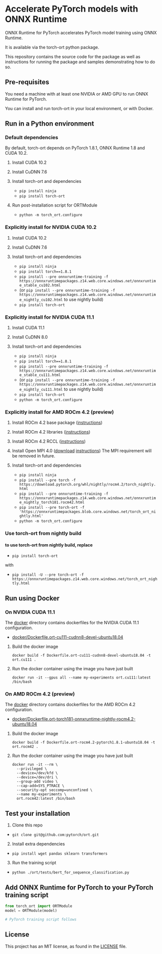 # Accelerate PyTorch models with ONNX Runtime

ONNX Runtime for PyTorch accelerates PyTorch model training using ONNX Runtime.

It is available via the torch-ort python package.

This repository contains the source code for the package as well as instructions for running the package and samples demonstrating how to do so.

## Pre-requisites

You need a machine with at least one NVIDIA or AMD GPU to run ONNX Runtime for PyTorch.

You can install and run torch-ort in your local environment, or with Docker.

## Run in a Python environment

### Default dependencies

By default, torch-ort depends on PyTorch 1.8.1, ONNX Runtime 1.8 and CUDA 10.2.

1. Install CUDA 10.2

2. Install CuDNN 7.6

3. Install torch-ort and dependencies

    - `pip install ninja`
    - `pip install torch-ort`

4. Run post-installation script for ORTModule

    - `python -m torch_ort.configure`

### Explicitly install for NVIDIA CUDA 10.2

1. Install CUDA 10.2

2. Install CuDNN 7.6

3. Install torch-ort and dependencies

    - `pip install ninja`
    - `pip install torch==1.8.1`
    - `pip install --pre onnxruntime-training -f https://onnxruntimepackages.z14.web.core.windows.net/onnxruntime_stable_cu102.html`
    - (or `pip install --pre onnxruntime-training -f https://onnxruntimepackages.z14.web.core.windows.net/onnxruntime_nightly_cu102.html` to use nightly build)
    - `pip install torch-ort`

### Explicitly install for NVIDIA CUDA 11.1

1. Install CUDA 11.1

2. Install CuDNN 8.0

3. Install torch-ort and dependencies

    - `pip install ninja`
    - `pip install torch==1.8.1`
    - `pip install --pre onnxruntime-training -f https://onnxruntimepackages.z14.web.core.windows.net/onnxruntime_stable_cu111.html`
    - (or `pip install --pre onnxruntime-training -f https://onnxruntimepackages.z14.web.core.windows.net/onnxruntime_nightly_cu111.html` to use nightly build)
    - `pip install torch-ort`
    - `python -m torch_ort.configure`

### Explicitly install for AMD ROCm 4.2 (preview)

1. Install ROCm 4.2 base package ([instructions](https://rocmdocs.amd.com/en/latest/Installation_Guide/Installation-Guide.html))

2. Install ROCm 4.2 libraries ([instructions](https://rocmdocs.amd.com/en/latest/Installation_Guide/Software-Stack-for-AMD-GPU.html#machine-learning-and-high-performance-computing-software-stack-for-amd-gpu-v4-1))

3. Install ROCm 4.2 RCCL ([instructions](https://github.com/ROCmSoftwarePlatform/rccl/tree/rocm-4.2.0))

4. Install Open MPI 4.0 ([download](https://www.open-mpi.org/software/ompi/v4.0/) [instructions](https://www.open-mpi.org/faq/?category=building#easy-build)) 
   The MPI requirement will be removed in future.

5. Install torch-ort and dependencies
    - `pip install ninja`
    - `pip install --pre torch -f https://download.pytorch.org/whl/nightly/rocm4.2/torch_nightly.html`
    - `pip install --pre onnxruntime-training -f https://onnxruntimepackages.z14.web.core.windows.net/onnxruntime_nightly_torch181.rocm42.html`
    - `pip install --pre torch-ort -f 'https://onnxruntimepackages.blob.core.windows.net/torch_ort_nightly.html'`
    - `python -m torch_ort.configure`

### Use torch-ort from nightly build
#### to use torch-ort from nightly build, replace
   - `pip install torch-ort`

with
   - `pip install -U --pre torch-ort -f https://onnxruntimepackages.z14.web.core.windows.net/torch_ort_nightly.html`

## Run using Docker 

### On NVIDIA CUDA 11.1

The [docker](docker) directory contains dockerfiles for the NVIDIA CUDA 11.1 configuration.

- [docker/Dockerfile.ort-cu111-cudnn8-devel-ubuntu18.04](docker/Dockerfile.ort-cu111-cudnn8-devel-ubuntu18.04)

1. Build the docker image

    `docker build -f Dockerfile.ort-cu111-cudnn8-devel-ubuntu18.04 -t ort.cu111 .`

2. Run the docker container using the image you have just built

    `docker run -it --gpus all --name my-experiments ort.cu111:latest /bin/bash`

###  On AMD ROCm 4.2 (preview)

The [docker](docker) directory contains dockerfiles for the AMD ROCm 4.2 configuration.

- [docker/Dockerfile.ort-torch181-onnxruntime-nightly-rocm4.2-ubuntu18.04](docker/Dockerfile.ort-torch181-onnxruntime-nightly-rocm4.2-ubuntu18.04)

1. Build the docker image

    `docker build -f Dockerfile.ort-rocm4.2-pytorch1.8.1-ubuntu18.04 -t ort.rocm42 .`

2. Run the docker container using the image you have just built

    ```
    docker run -it --rm \
      --privileged \
      --device=/dev/kfd \
      --device=/dev/dri \
      --group-add video \
      --cap-add=SYS_PTRACE \
      --security-opt seccomp=unconfined \
      --name my-experiments \
      ort.rocm42:latest /bin/bash
    ```

## Test your installation

1. Clone this repo

- `git clone git@github.com:pytorch/ort.git`

2. Install extra dependencies

- `pip install wget pandas sklearn transformers`

3. Run the training script

- `python ./ort/tests/bert_for_sequence_classification.py`

## Add ONNX Runtime for PyTorch to your PyTorch training script

```python
from torch_ort import ORTModule
model = ORTModule(model)

# PyTorch training script follows
```

## License

This project has an MIT license, as found in the [LICENSE](LICENSE) file.
